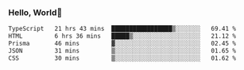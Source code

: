 
### Hello, World🐤

<!--START_SECTION:waka-->

```txt
TypeScript   21 hrs 43 mins  █████████████████▒░░░░░░░   69.41 %
HTML         6 hrs 36 mins   █████▒░░░░░░░░░░░░░░░░░░░   21.12 %
Prisma       46 mins         ▓░░░░░░░░░░░░░░░░░░░░░░░░   02.45 %
JSON         31 mins         ▒░░░░░░░░░░░░░░░░░░░░░░░░   01.65 %
CSS          30 mins         ▒░░░░░░░░░░░░░░░░░░░░░░░░   01.62 %
```

<!--END_SECTION:waka-->
